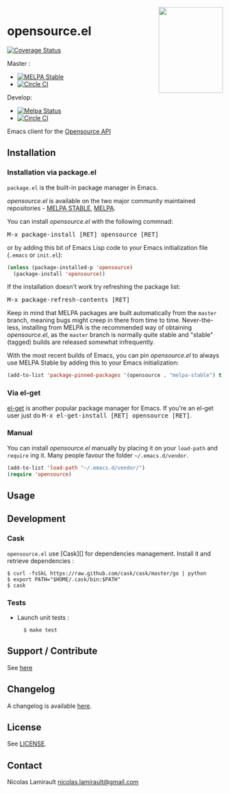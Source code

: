 <img align="right" width="150" height="200" src="https://opensource.org/files/OSIApproved.png">

# opensource.el

[![Coverage Status](https://coveralls.io/repos/nlamirault/opensource.el/badge.png)](https://coveralls.io/r/nlamirault/opensource.el)

Master :
* [![MELPA Stable](https://stable.melpa.org/packages/opensource.svg)](https://stable.melpa.org/#/opensource)
* [![Circle CI](https://circleci.com/gh/nlamirault/opensource.el/tree/master.svg?style=svg)](https://circleci.com/gh/nlamirault/opensource.el/tree/master)

Develop:
* [![Melpa Status](https://melpa.org/packages/opensource-badge.svg)](https://melpa.org/#/opensource)
* [![Circle CI](https://circleci.com/gh/nlamirault/opensource.el/tree/develop.svg?style=svg)](https://circleci.com/gh/nlamirault/opensource.el/tree/develop)

Emacs client for the [Opensource API](https://api.opensource.org/)

## Installation

### Installation via package.el

`package.el` is the built-in package manager in Emacs.

*opensource.el* is available on the two major community maintained repositories -
[MELPA STABLE](https://stable.melpa.org), [MELPA](https://melpa.org).

You can install *opensource.el* with the following commnad:

<kbd>M-x package-install [RET] opensource [RET]</kbd>

or by adding this bit of Emacs Lisp code to your Emacs initialization file
(`.emacs` or `init.el`):

```el
(unless (package-installed-p 'opensource)
  (package-install 'opensource))
```

If the installation doesn't work try refreshing the package list:

<kbd>M-x package-refresh-contents [RET]</kbd>

Keep in mind that MELPA packages are built automatically from
the `master` branch, meaning bugs might creep in there from time to
time. Never-the-less, installing from MELPA is the recommended way of
obtaining *opensource.el*, as the `master` branch is normally quite stable and
"stable" (tagged) builds are released somewhat infrequently.

With the most recent builds of Emacs, you can pin *opensource.el* to always
use MELPA Stable by adding this to your Emacs initialization:

```el
(add-to-list 'package-pinned-packages '(opensource . "melpa-stable") t)
```

### Via el-get

[el-get](https://github.com/dimitri/el-get) is another popular package manager for Emacs. If you're an el-get
user just do <kbd>M-x el-get-install [RET] opensource [RET]</kbd>.

### Manual

You can install *opensource.el* manually by placing it on your `load-path` and
`require` ing it. Many people favour the folder `~/.emacs.d/vendor`.

```el
(add-to-list 'load-path "~/.emacs.d/vendor/")
(require 'opensource)
```

## Usage



## Development

### Cask

``opensource.el`` use [Cask][] for dependencies management.
Install it and retrieve dependencies :

    $ curl -fsSkL https://raw.github.com/cask/cask/master/go | python
    $ export PATH="$HOME/.cask/bin:$PATH"
    $ cask


### Tests

* Launch unit tests :

        $ make test


## Support / Contribute

See [here](CONTRIBUTING.md)


## Changelog

A changelog is available [here](ChangeLog.md).


## License

See [LICENSE](LICENSE).


## Contact

Nicolas Lamirault <nicolas.lamirault@gmail.com>
